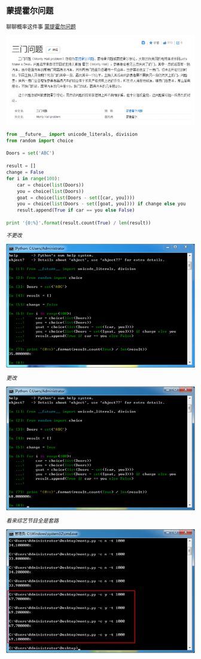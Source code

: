 ## 蒙提霍尔问题 ##
聊聊概率这件事 [蒙提霍尔问题](http://baike.baidu.com/view/68669.htm)

![蒙提霍尔问题百度百科](../Pic/sp20161014_094920.png)

```python
from __future__ import unicode_literals, division
from random import choice

Doors = set('ABC')

result = []
change = False
for i in range(100):
    car = choice(list(Doors))
    you = choice(list(Doors))
    goat = choice(list(Doors - set([car, you])))
    you = choice(list(Doors - set([goat, you]))) if change else you
    result.append(True if car == you else False)

print '{0:%}'.format(result.count(True) / len(result))
```
*不更改*

![蒙提霍尔问题测试1](../Pic/sp20161014_093101.png)

*更改*

![蒙提霍尔问题测试2](../Pic/sp20161014_093231.png)

*看来综艺节目全是套路*

![蒙提霍尔问题测试3](../Pic/sp20161014_114108.png)